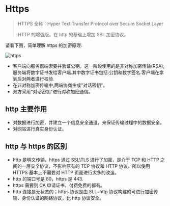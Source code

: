 # Https

> HTTPS 全称：Hyper Text Transfer Protocol over Secure Socket Layer
>
> HTTP 的增强版。在 http 的基础上增加 SSL 加密协议。

请看下图，简单理解 https 的加密原理:

<img src="/img/question/network/https.png" alt="https" title="https" class="zoom-custom-imgs">

- 客户端向服务器端索要并验证公钥。这一阶段使用的是非对称加密传输(RSA),服务端将数字证书发给客户端.其中数字证书包括:公钥和数字签名.客户端在拿到后对两者进行校验.
- 在非对称加密传输中,两端协商生成"对话密钥"。
- 双方采用"对话密钥"进行对称加密通信。

## http 主要作用

- 对数据进行加密，并建立一个信息安全通道，来保证传输过程中的数据安全。
- 对网站进行真实身份认证。

## http 与 https 的区别

- http 是明文传输，https 通过 SSL\TLS 进行了加密，是介于 TCP 和 HTTP 之间的一层安全协议，不影响原有的 TCP 协议和 HTTP 协议，所以使用 HTTPS 基本上不需要对 HTTP 页面进行太多的改造。
- http 的端口号是 80，https 是 443.
- https 需要到 CA 申请证书，付费免费的都有。
- http 连接是无状态的；https 协议是由 SLL+http 协议构建的可进行加密传输、身份认证的网络协议，比 http 协议安全。
